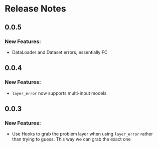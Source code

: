 # Release Notes

## 0.0.5
### New Features:
* DataLoader and Dataset errors, essentially FC

## 0.0.4
### New Features:
* `layer_error` now supports multi-input models

## 0.0.3
### New Features:
* Use Hooks to grab the problem layer when using `layer_error` rather than trying to guess. This way we can grab the exact one